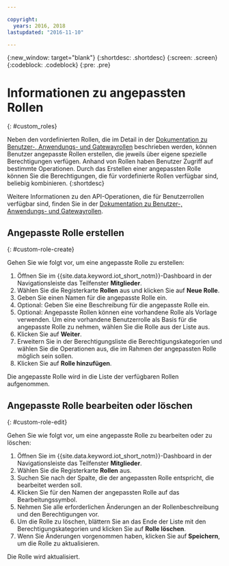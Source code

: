 ```yaml
---

copyright:
  years: 2016, 2018
lastupdated: "2016-11-10"

---
```


{:new_window: target="blank"}
{:shortdesc: .shortdesc}
{:screen: .screen}
{:codeblock: .codeblock}
{:pre: .pre}

# Informationen zu angepassten Rollen
{: #custom_roles}

Neben den vordefinierten Rollen, die im Detail in der [Dokumentation zu Benutzer-, Anwendungs- und Gatewayrollen](roles_index.html) beschrieben werden, können Benutzer angepasste Rollen erstellen, die jeweils über eigene spezielle Berechtigungen verfügen. Anhand von Rollen haben Benutzer Zugriff auf bestimmte Operationen. Durch das Erstellen einer angepassten Rolle können Sie die Berechtigungen, die für vordefinierte Rollen verfügbar sind, beliebig kombinieren.
{:shortdesc}

Weitere Informationen zu den API-Operationen, die für Benutzerrollen verfügbar sind, finden Sie in der [Dokumentation zu Benutzer-, Anwendungs- und Gatewayrollen](roles_index.html).

## Angepasste Rolle erstellen
{: #custom-role-create}

Gehen Sie wie folgt vor, um eine angepasste Rolle zu erstellen:

1. Öffnen Sie im {{site.data.keyword.iot_short_notm}}-Dashboard in der Navigationsleiste das Teilfenster **Mitglieder**.
2. Wählen Sie die Registerkarte **Rollen** aus und klicken Sie auf **Neue Rolle**.
3. Geben Sie einen Namen für die angepasste Rolle ein.
4. Optional: Geben Sie eine Beschreibung für die angepasste Rolle ein.
5. Optional: Angepasste Rollen können eine vorhandene Rolle als Vorlage verwenden. Um eine vorhandene Benutzerrolle als Basis für die angepasste Rolle zu nehmen, wählen Sie die Rolle aus der Liste aus.
6. Klicken Sie auf **Weiter**.
7. Erweitern Sie in der Berechtigungsliste die Berechtigungskategorien und wählen Sie die Operationen aus, die im Rahmen der angepassten Rolle möglich sein sollen.
8. Klicken Sie auf **Rolle hinzufügen**.

Die angepasste Rolle wird in die Liste der verfügbaren Rollen aufgenommen.

## Angepasste Rolle bearbeiten oder löschen
{: #custom-role-edit}

Gehen Sie wie folgt vor, um eine angepasste Rolle zu bearbeiten oder zu löschen:

1. Öffnen Sie im {{site.data.keyword.iot_short_notm}}-Dashboard in der Navigationsleiste das Teilfenster **Mitglieder**.
2. Wählen Sie die Registerkarte **Rollen** aus.
3. Suchen Sie nach der Spalte, die der angepassten Rolle entspricht, die bearbeitet werden soll.
3. Klicken Sie für den Namen der angepassten Rolle auf das Bearbeitungssymbol.
4. Nehmen Sie alle erforderlichen Änderungen an der Rollenbeschreibung und den Berechtigungen vor.
5. Um die Rolle zu löschen, blättern Sie an das Ende der Liste mit den Berechtigungskategorien und klicken Sie auf **Rolle löschen**.
5. Wenn Sie Änderungen vorgenommen haben, klicken Sie auf **Speichern**, um die Rolle zu aktualisieren.

Die Rolle wird aktualisiert.
